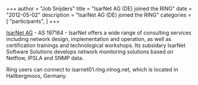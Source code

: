 +++
author = "Job Snijders"
title = "IsarNet AG (DE) joined the RING"
date = "2012-05-02"
description = "IsarNet AG (DE) joined the RING"
categories = [
    "participants",
]
+++

<a href="http://www.isarnet.de">IsarNet AG</a> - AS 197164 - IsarNet offers a wide range of consulting services including network design, implementation and operation, as well as certification trainings and technological workshops. Its subsidary IsarNet Software Solutions develops network monitoring solutions based on Netflow, IPSLA and SNMP data.

Ring users can connect to isarnet01.ring.nlnog.net, which is located in Hallbergmoos, Germany.

